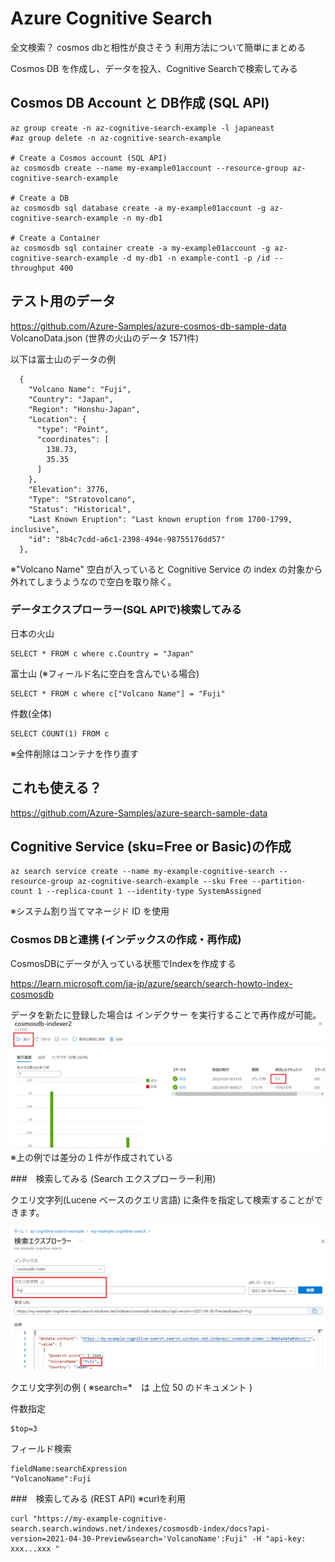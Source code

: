 # Azure Cognitive Search

全文検索？
cosmos dbと相性が良さそう
利用方法について簡単にまとめる

Cosmos DB を作成し、データを投入、Cognitive Searchで検索してみる

## Cosmos DB Account と DB作成 (SQL API)
```
az group create -n az-cognitive-search-example -l japaneast
#az group delete -n az-cognitive-search-example

# Create a Cosmos account (SQL API)
az cosmosdb create --name my-example01account --resource-group az-cognitive-search-example

# Create a DB
az cosmosdb sql database create -a my-example01account -g az-cognitive-search-example -n my-db1

# Create a Container
az cosmosdb sql container create -a my-example01account -g az-cognitive-search-example -d my-db1 -n example-cont1 -p /id --throughput 400
```

## テスト用のデータ
https://github.com/Azure-Samples/azure-cosmos-db-sample-data
VolcanoData.json (世界の火山のデータ 1571件)

以下は富士山のデータの例
```
  {
    "Volcano Name": "Fuji",
    "Country": "Japan",
    "Region": "Honshu-Japan",
    "Location": {
      "type": "Point",
      "coordinates": [
        138.73,
        35.35
      ]
    },
    "Elevation": 3776,
    "Type": "Stratovolcano",
    "Status": "Historical",
    "Last Known Eruption": "Last known eruption from 1700-1799, inclusive",
    "id": "8b4c7cdd-a6c1-2398-494e-98755176dd57"
  },
```

※"Volcano Name" 空白が入っていると Cognitive Service の index の対象から外れてしまうようなので空白を取り除く。

### データエクスプローラー(SQL APIで)検索してみる

日本の火山
```
SELECT * FROM c where c.Country = "Japan"
```

富士山 (※フィールド名に空白を含んでいる場合)
```
SELECT * FROM c where c["Volcano Name"] = "Fuji"
```

件数(全体)
```
SELECT COUNT(1) FROM c
```

※全件削除はコンテナを作り直す

## これも使える？
https://github.com/Azure-Samples/azure-search-sample-data

## Cognitive Service (sku=Free or Basic)の作成
```
az search service create --name my-example-cognitive-search --resource-group az-cognitive-search-example --sku Free --partition-count 1 --replica-count 1 --identity-type SystemAssigned
```
※システム割り当てマネージド ID を使用


### Cosmos DBと連携 (インデックスの作成・再作成)

CosmosDBにデータが入っている状態でIndexを作成する

https://learn.microsoft.com/ja-jp/azure/search/search-howto-index-cosmosdb

データを新たに登録した場合は インデクサー を実行することで再作成が可能。
![img](./indexer_run.PNG)
※上の例では差分の１件が作成されている

###　検索してみる (Search エクスプローラー利用)

クエリ文字列(Lucene ベースのクエリ言語) に条件を指定して検索することができます。

![image](./search_explore.PNG)

クエリ文字列の例
( ※search=*　は 上位 50 のドキュメント )

件数指定
```
$top=3
```

フィールド検索
```
fieldName:searchExpression
"VolcanoName":Fuji
```

###　検索してみる (REST API) ※curlを利用
```
curl "https://my-example-cognitive-search.search.windows.net/indexes/cosmosdb-index/docs?api-version=2021-04-30-Preview&search='VolcanoName':Fuji" -H "api-key: xxx...xxx "
```
